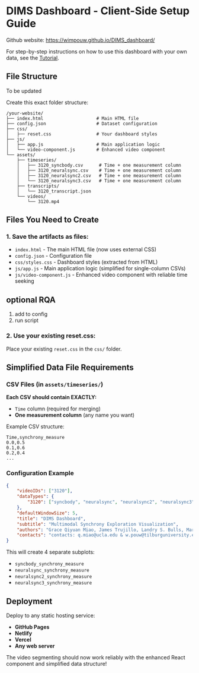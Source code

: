 # DIMS Dashboard - Client-Side Setup Guide

Github website: https://wimpouw.github.io/DIMS_dashboard/

For step-by-step instructions on how to use this dashboard with your own data, see the [Tutorial](TUTORIAL.md).


## File Structure

To be updated

Create this exact folder structure:

```
/your-website/
├── index.html                    # Main HTML file
├── config.json                   # Dataset configuration  
├── css/
│   ├── reset.css                 # Your dashboard styles
├── js/
│   ├── app.js                    # Main application logic
│   └── video-component.js        # Enhanced video component
└── assets/
    ├── timeseries/
    │   ├── 3120_syncbody.csv      # Time + one measurement column
    │   ├── 3120_neuralsync.csv    # Time + one measurement column
    │   ├── 3120_neuralsync2.csv   # Time + one measurement column
    │   └── 3120_neuralsync3.csv   # Time + one measurement column
    ├── transcripts/
    │   └── 3120_transcript.json
    └── videos/
        └── 3120.mp4
```

## Files You Need to Create

### 1. Save the artifacts as files:
- `index.html` - The main HTML file (now uses external CSS)
- `config.json` - Configuration file
- `css/styles.css` - Dashboard styles (extracted from HTML)
- `js/app.js` - Main application logic (simplified for single-column CSVs)
- `js/video-component.js` - Enhanced video component with reliable time seeking

## optional RQA 
1. add to config
2. run script


### 2. Use your existing reset.css:
Place your existing `reset.css` in the `css/` folder.

## Simplified Data File Requirements

### CSV Files (in `assets/timeseries/`)
**Each CSV should contain EXACTLY:**
- `Time` column (required for merging)
- **One measurement column** (any name you want)

Example CSV structure:
```csv
Time,synchrony_measure
0.0,0.5
0.1,0.6
0.2,0.4
...
```

### Configuration Example
```json
{
    "videoIDs": ["3120"],
    "dataTypes": {
        "3120": ["syncbody", "neuralsync", "neuralsync2", "neuralsync3"]
    },
    "defaultWindowSize": 5,
    "title": "DIMS Dashboard",
    "subtitle": "Multimodal Synchrony Exploration Visualization",
    "authors": "Grace Qiyuan Miao, James Trujillo, Landry S. Bulls, Mark A. Thornton, Rick Dale, Wim Pouw",
    "contacts": "contacts: q.miao@ucla.edu & w.pouw@tilburguniversity.edu"
}
```

This will create 4 separate subplots:
- `syncbody_synchrony_measure`
- `neuralsync_synchrony_measure`  
- `neuralsync2_synchrony_measure`
- `neuralsync3_synchrony_measure`

## Deployment

Deploy to any static hosting service:
- **GitHub Pages**
- **Netlify** 
- **Vercel**
- **Any web server**

The video segmenting should now work reliably with the enhanced React component and simplified data structure!